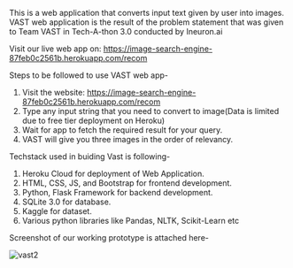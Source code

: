 This is a web application that converts input text given by user into images. VAST web application is the result of the problem statement that was given to Team VAST in Tech-A-thon 3.0 conducted by Ineuron.ai

Visit our live web app on: https://image-search-engine-87feb0c2561b.herokuapp.com/recom

Steps to be followed to use VAST web app-

1. Visit the website: https://image-search-engine-87feb0c2561b.herokuapp.com/recom
2. Type any input string that you need to convert to image(Data is limited due to free tier deployment on Heroku)
3. Wait for app to fetch the required result for your query.
4. VAST will give you three images in the order of relevancy.

Techstack used in buiding Vast is following- 

1. Heroku Cloud for deployment of Web Application.
2. HTML, CSS, JS, and Bootstrap for frontend development.
3. Python, Flask Framework for backend development.
4. SQLite 3.0 for database.
5. Kaggle for dataset.
6. Various python libraries like Pandas, NLTK, Scikit-Learn etc

Screenshot of our working prototype is attached here-

![vast2](https://user-images.githubusercontent.com/73304623/192327043-15c2e1ab-ce47-41b1-a4e6-839e459ba96a.png)
